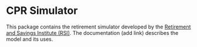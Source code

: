 # CPR Simulator

This package contains the retirement simulator developed by the [Retirement and Savings Institute (RSI)](http://ire.hec.ca/en/). The documentation (add link) describes the model and its uses.
